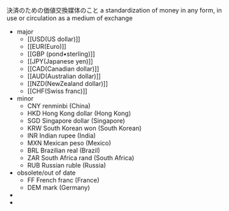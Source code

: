 決済のための価値交換媒体のこと
a standardization of money in any form, in use or circulation as a medium of exchange
- major
    - [[USD(US dollar)]]
    - [[EUR(Euro)]]
    - [[GBP (pond•sterling)]]
    - [[JPY(Japanese yen)]]
    - [[CAD(Canadian dollar)]]
    - [[AUD(Australian dollar)]]
    - [[NZD(NewZealand dollar)]]
    - [[CHF(Swiss franc)]]
- minor
    - CNY renminbi (China)
    - HKD Hong Kong dollar (Hong Kong)
    - SGD Singapore dollar (Singapore)
    - KRW South Korean won (South Korean)
    - INR Indian rupee (India)
    - MXN Mexican peso (Mexico)
    - BRL Brazilian real (Brazil)
    - ZAR South Africa rand (South Africa)
    - RUB Russian ruble (Russia)
- obsolete/out of date
    - FF French franc (France)
    - DEM mark (Germany)
- 
- 